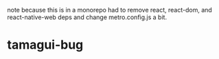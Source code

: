 note because this is in a monorepo had to remove react, react-dom, and react-native-web deps and change metro.config.js a bit.
# tamagui-bug
